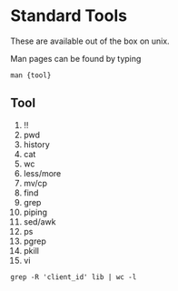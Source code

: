 # Standard Tools

These are available out of the box on unix.

Man pages can be found by typing

```
man {tool}
```

## Tool

1. !!
2. pwd
3. history
4. cat
5. wc
6. less/more
7. mv/cp
8. find
9. grep
10. piping
11. sed/awk
12. ps
13. pgrep
14. pkill
15. vi

```
grep -R 'client_id' lib | wc -l
```
